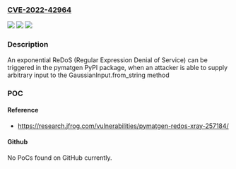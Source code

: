 ### [CVE-2022-42964](https://cve.mitre.org/cgi-bin/cvename.cgi?name=CVE-2022-42964)
![](https://img.shields.io/static/v1?label=Product&message=pymatgen&color=blue)
![](https://img.shields.io/static/v1?label=Version&message=n%2Fa&color=blue)
![](https://img.shields.io/static/v1?label=Vulnerability&message=CWE-1333%20Inefficient%20Regular%20Expression%20Complexity&color=brighgreen)

### Description

An exponential ReDoS (Regular Expression Denial of Service) can be triggered in the pymatgen PyPI package, when an attacker is able to supply arbitrary input to the GaussianInput.from_string method

### POC

#### Reference
- https://research.jfrog.com/vulnerabilities/pymatgen-redos-xray-257184/

#### Github
No PoCs found on GitHub currently.

